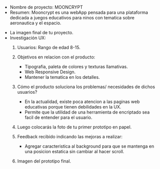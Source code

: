 
- Nombre de proyecto: MOONCRYPT
- Resumen: Mooncrypt es una webApp pensada para una plataforma dedicada a juegos educativos para ninos con tematica sobre aeronautica y el espacio.
* La imagen final de tu proyecto.
* Investigación UX:
  1. Usuarios:
     Rango de edad 8-15.
  2. Objetivos en relacion con el producto:
     - Tipografia, paleta de colores y texturas      llamativas.
     - Web Responsive Design.
     - Mantener la tematica en los detalles.
  3. Cómo el producto soluciona los problemas/     necesidades de dichos usuarios?
     - En la actualidad, existe poca atencion a las paginas web educativas porque tienen debilidades en la UX.
     - Permite que la utilidad de una herramienta de encriptado sea facil de entender para el usuario.
  4. Luego colocarás la foto de tu primer prototipo en papel.
  5. Feedback recibido indicando las mejoras a realizar:
     - Agregar caracteristica al background para que se mantenga en una posicion estatica sin cambiar al hacer scroll.

  6. Imagen del prototipo final.
